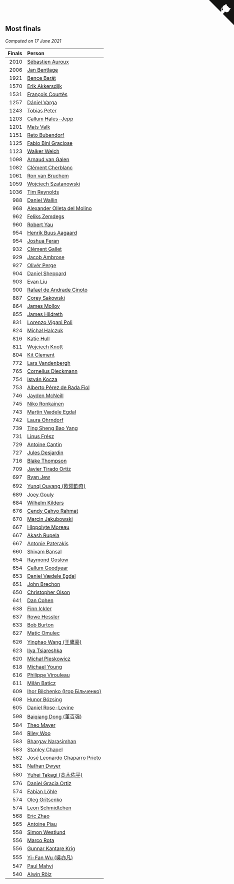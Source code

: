 ## Most finals

*Computed on 17 June 2021*

| Finals | Person |
| ---: | :--- |
| 2010 | [Sébastien Auroux](https://www.worldcubeassociation.org/persons/2008AURO01) |
| 2006 | [Jan Bentlage](https://www.worldcubeassociation.org/persons/2010BENT01) |
| 1921 | [Bence Barát](https://www.worldcubeassociation.org/persons/2008BARA01) |
| 1570 | [Erik Akkersdijk](https://www.worldcubeassociation.org/persons/2005AKKE01) |
| 1531 | [François Courtès](https://www.worldcubeassociation.org/persons/2008COUR01) |
| 1257 | [Dániel Varga](https://www.worldcubeassociation.org/persons/2008VARG01) |
| 1243 | [Tobias Peter](https://www.worldcubeassociation.org/persons/2014PETE03) |
| 1203 | [Callum Hales-Jepp](https://www.worldcubeassociation.org/persons/2012HALE01) |
| 1201 | [Mats Valk](https://www.worldcubeassociation.org/persons/2007VALK01) |
| 1151 | [Reto Bubendorf](https://www.worldcubeassociation.org/persons/2012BUBE01) |
| 1125 | [Fabio Bini Graciose](https://www.worldcubeassociation.org/persons/2010GRAC02) |
| 1123 | [Walker Welch](https://www.worldcubeassociation.org/persons/2011WELC01) |
| 1098 | [Arnaud van Galen](https://www.worldcubeassociation.org/persons/2006GALE01) |
| 1082 | [Clément Cherblanc](https://www.worldcubeassociation.org/persons/2014CHER05) |
| 1061 | [Ron van Bruchem](https://www.worldcubeassociation.org/persons/2003BRUC01) |
| 1059 | [Wojciech Szatanowski](https://www.worldcubeassociation.org/persons/2011SZAT01) |
| 1036 | [Tim Reynolds](https://www.worldcubeassociation.org/persons/2005REYN01) |
| 988 | [Daniel Wallin](https://www.worldcubeassociation.org/persons/2013WALL03) |
| 968 | [Alexander Olleta del Molino](https://www.worldcubeassociation.org/persons/2008OLLE01) |
| 962 | [Feliks Zemdegs](https://www.worldcubeassociation.org/persons/2009ZEMD01) |
| 960 | [Robert Yau](https://www.worldcubeassociation.org/persons/2009YAUR01) |
| 954 | [Henrik Buus Aagaard](https://www.worldcubeassociation.org/persons/2006BUUS01) |
| 954 | [Joshua Feran](https://www.worldcubeassociation.org/persons/2011FERA01) |
| 932 | [Clément Gallet](https://www.worldcubeassociation.org/persons/2004GALL02) |
| 929 | [Jacob Ambrose](https://www.worldcubeassociation.org/persons/2010AMBR01) |
| 927 | [Olivér Perge](https://www.worldcubeassociation.org/persons/2007PERG01) |
| 904 | [Daniel Sheppard](https://www.worldcubeassociation.org/persons/2009SHEP01) |
| 903 | [Evan Liu](https://www.worldcubeassociation.org/persons/2009LIUE01) |
| 900 | [Rafael de Andrade Cinoto](https://www.worldcubeassociation.org/persons/2007CINO01) |
| 887 | [Corey Sakowski](https://www.worldcubeassociation.org/persons/2011SAKO01) |
| 864 | [James Molloy](https://www.worldcubeassociation.org/persons/2011MOLL01) |
| 855 | [James Hildreth](https://www.worldcubeassociation.org/persons/2009HILD01) |
| 831 | [Lorenzo Vigani Poli](https://www.worldcubeassociation.org/persons/2007POLI01) |
| 824 | [Michał Halczuk](https://www.worldcubeassociation.org/persons/2006HALC01) |
| 816 | [Katie Hull](https://www.worldcubeassociation.org/persons/2010HULL01) |
| 811 | [Wojciech Knott](https://www.worldcubeassociation.org/persons/2011KNOT01) |
| 804 | [Kit Clement](https://www.worldcubeassociation.org/persons/2008CLEM01) |
| 772 | [Lars Vandenbergh](https://www.worldcubeassociation.org/persons/2003VAND01) |
| 765 | [Cornelius Dieckmann](https://www.worldcubeassociation.org/persons/2009DIEC01) |
| 754 | [István Kocza](https://www.worldcubeassociation.org/persons/2005KOCZ01) |
| 753 | [Alberto Pérez de Rada Fiol](https://www.worldcubeassociation.org/persons/2011FIOL01) |
| 746 | [Jayden McNeill](https://www.worldcubeassociation.org/persons/2012MCNE01) |
| 745 | [Niko Ronkainen](https://www.worldcubeassociation.org/persons/2010RONK01) |
| 743 | [Martin Vædele Egdal](https://www.worldcubeassociation.org/persons/2013EGDA02) |
| 742 | [Laura Ohrndorf](https://www.worldcubeassociation.org/persons/2009OHRN01) |
| 739 | [Ting Sheng Bao Yang](https://www.worldcubeassociation.org/persons/2008BAOY01) |
| 731 | [Linus Frész](https://www.worldcubeassociation.org/persons/2011FRES01) |
| 729 | [Antoine Cantin](https://www.worldcubeassociation.org/persons/2010CANT02) |
| 727 | [Jules Desjardin](https://www.worldcubeassociation.org/persons/2010DESJ01) |
| 716 | [Blake Thompson](https://www.worldcubeassociation.org/persons/2010THOM03) |
| 709 | [Javier Tirado Ortiz](https://www.worldcubeassociation.org/persons/2009TIRA01) |
| 697 | [Ryan Jew](https://www.worldcubeassociation.org/persons/2008JEWR01) |
| 692 | [Yunqi Ouyang (欧阳韵奇)](https://www.worldcubeassociation.org/persons/2007YUNQ01) |
| 689 | [Joey Gouly](https://www.worldcubeassociation.org/persons/2007GOUL01) |
| 684 | [Wilhelm Kilders](https://www.worldcubeassociation.org/persons/2010KILD02) |
| 676 | [Cendy Cahyo Rahmat](https://www.worldcubeassociation.org/persons/2010RAHM02) |
| 670 | [Marcin Jakubowski](https://www.worldcubeassociation.org/persons/2007JAKU01) |
| 667 | [Hippolyte Moreau](https://www.worldcubeassociation.org/persons/2008MORE02) |
| 667 | [Akash Rupela](https://www.worldcubeassociation.org/persons/2012RUPE01) |
| 667 | [Antonie Paterakis](https://www.worldcubeassociation.org/persons/2012PATE01) |
| 660 | [Shivam Bansal](https://www.worldcubeassociation.org/persons/2011BANS02) |
| 654 | [Raymond Goslow](https://www.worldcubeassociation.org/persons/2014GOSL01) |
| 654 | [Callum Goodyear](https://www.worldcubeassociation.org/persons/2012GOOD02) |
| 653 | [Daniel Vædele Egdal](https://www.worldcubeassociation.org/persons/2013EGDA01) |
| 651 | [John Brechon](https://www.worldcubeassociation.org/persons/2010BREC01) |
| 650 | [Christopher Olson](https://www.worldcubeassociation.org/persons/2009OLSO01) |
| 641 | [Dan Cohen](https://www.worldcubeassociation.org/persons/2007COHE01) |
| 638 | [Finn Ickler](https://www.worldcubeassociation.org/persons/2012ICKL01) |
| 637 | [Rowe Hessler](https://www.worldcubeassociation.org/persons/2007HESS01) |
| 633 | [Bob Burton](https://www.worldcubeassociation.org/persons/2003BURT01) |
| 627 | [Matic Omulec](https://www.worldcubeassociation.org/persons/2010OMUL02) |
| 626 | [Yinghao Wang (王鹰豪)](https://www.worldcubeassociation.org/persons/2010WANG07) |
| 623 | [Ilya Tsiareshka](https://www.worldcubeassociation.org/persons/2012TERE01) |
| 620 | [Michał Pleskowicz](https://www.worldcubeassociation.org/persons/2009PLES01) |
| 618 | [Michael Young](https://www.worldcubeassociation.org/persons/2008YOUN02) |
| 616 | [Philippe Virouleau](https://www.worldcubeassociation.org/persons/2008VIRO01) |
| 611 | [Milán Baticz](https://www.worldcubeassociation.org/persons/2005BATI01) |
| 609 | [Ihor Bilchenko (Ігор Більченко)](https://www.worldcubeassociation.org/persons/2011BILC01) |
| 608 | [Hunor Bózsing](https://www.worldcubeassociation.org/persons/2009BOZS01) |
| 605 | [Daniel Rose-Levine](https://www.worldcubeassociation.org/persons/2015ROSE01) |
| 598 | [Baiqiang Dong (董百强)](https://www.worldcubeassociation.org/persons/2008DONG06) |
| 584 | [Theo Mayer](https://www.worldcubeassociation.org/persons/2012MAYE01) |
| 584 | [Riley Woo](https://www.worldcubeassociation.org/persons/2007WOOR01) |
| 583 | [Bhargav Narasimhan](https://www.worldcubeassociation.org/persons/2011NARA02) |
| 583 | [Stanley Chapel](https://www.worldcubeassociation.org/persons/2016CHAP04) |
| 582 | [José Leonardo Chaparro Prieto](https://www.worldcubeassociation.org/persons/2011CHAP01) |
| 581 | [Nathan Dwyer](https://www.worldcubeassociation.org/persons/2011DWYE02) |
| 580 | [Yuhei Takagi (高木佑平)](https://www.worldcubeassociation.org/persons/2008TAKA01) |
| 576 | [Daniel Gracia Ortiz](https://www.worldcubeassociation.org/persons/2009ORTI01) |
| 574 | [Fabian Löhle](https://www.worldcubeassociation.org/persons/2012LAHL01) |
| 574 | [Oleg Gritsenko](https://www.worldcubeassociation.org/persons/2011GRIT01) |
| 574 | [Leon Schmidtchen](https://www.worldcubeassociation.org/persons/2010SCHM01) |
| 568 | [Eric Zhao](https://www.worldcubeassociation.org/persons/2010ZHAO19) |
| 565 | [Antoine Piau](https://www.worldcubeassociation.org/persons/2008PIAU01) |
| 558 | [Simon Westlund](https://www.worldcubeassociation.org/persons/2008WEST02) |
| 556 | [Marco Rota](https://www.worldcubeassociation.org/persons/2009ROTA01) |
| 556 | [Gunnar Kantare Krig](https://www.worldcubeassociation.org/persons/2004KRIG01) |
| 555 | [Yi-Fan Wu (吳亦凡)](https://www.worldcubeassociation.org/persons/2010WUIF01) |
| 547 | [Paul Mahvi](https://www.worldcubeassociation.org/persons/2012MAHV01) |
| 540 | [Alwin Rölz](https://www.worldcubeassociation.org/persons/2016ROLZ01) |


<a href="https://github.com/jonatanklosko/wca_statistics" class="github-corner" aria-label="View source on Github"><svg width="80" height="80" viewBox="0 0 250 250" style="fill:#151513; color:#fff; position: absolute; top: 0; border: 0; right: 0;" aria-hidden="true"><path d="M0,0 L115,115 L130,115 L142,142 L250,250 L250,0 Z"></path><path d="M128.3,109.0 C113.8,99.7 119.0,89.6 119.0,89.6 C122.0,82.7 120.5,78.6 120.5,78.6 C119.2,72.0 123.4,76.3 123.4,76.3 C127.3,80.9 125.5,87.3 125.5,87.3 C122.9,97.6 130.6,101.9 134.4,103.2" fill="currentColor" style="transform-origin: 130px 106px;" class="octo-arm"></path><path d="M115.0,115.0 C114.9,115.1 118.7,116.5 119.8,115.4 L133.7,101.6 C136.9,99.2 139.9,98.4 142.2,98.6 C133.8,88.0 127.5,74.4 143.8,58.0 C148.5,53.4 154.0,51.2 159.7,51.0 C160.3,49.4 163.2,43.6 171.4,40.1 C171.4,40.1 176.1,42.5 178.8,56.2 C183.1,58.6 187.2,61.8 190.9,65.4 C194.5,69.0 197.7,73.2 200.1,77.6 C213.8,80.2 216.3,84.9 216.3,84.9 C212.7,93.1 206.9,96.0 205.4,96.6 C205.1,102.4 203.0,107.8 198.3,112.5 C181.9,128.9 168.3,122.5 157.7,114.1 C157.9,116.9 156.7,120.9 152.7,124.9 L141.0,136.5 C139.8,137.7 141.6,141.9 141.8,141.8 Z" fill="currentColor" class="octo-body"></path></svg></a><style>.github-corner:hover .octo-arm{animation:octocat-wave 560ms ease-in-out}@keyframes octocat-wave{0%,100%{transform:rotate(0)}20%,60%{transform:rotate(-25deg)}40%,80%{transform:rotate(10deg)}}@media (max-width:500px){.github-corner:hover .octo-arm{animation:none}.github-corner .octo-arm{animation:octocat-wave 560ms ease-in-out}}</style>
